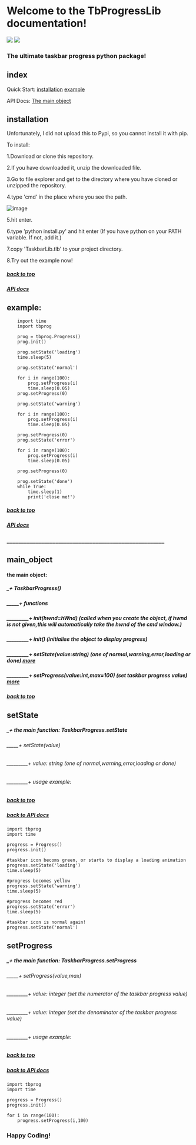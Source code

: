# Welcome to the TbProgressLib documentation!
![](https://img.shields.io/github/downloads/somePythonProgrammer/TbProgressLib/total)
![](https://img.shields.io/github/license/somePythonProgrammer/TbProgressLib)

### The ultimate taskbar progress python package!

## index
Quick Start:
    [installation](#installation)
    [example](#example)
    
API Docs: [The main object](#main_object)

## **installation**

Unfortunately, I did not upload this to Pypi, so you cannot install it with pip.

To install:

1.Download or clone this repository.

2.If you have downloaded it, unzip the downloaded file.

3.Go to file explorer and get to the directory where you have cloned or unzipped the repository.

4.type 'cmd' in the place where you see the path.

![image](https://user-images.githubusercontent.com/74598401/114820157-33103c00-9ddc-11eb-9786-946ad2c0973c.png)

5.hit enter.

6.type 'python install.py' and hit enter (If you have python on your PATH variable. If not, add it.)

7.copy 'TaskbarLib.tlb' to your project directory.

8.Try out the example now!

##### [back to top](#index)
##### [API docs](#main_object)

## example:

        import time
        import tbprog

        prog = tbprog.Progress()
        prog.init()

        prog.setState('loading')
        time.sleep(5)

        prog.setState('normal')

        for i in range(100):
            prog.setProgress(i)
            time.sleep(0.05)
        prog.setProgress(0)

        prog.setState('warning')

        for i in range(100):
            prog.setProgress(i)
            time.sleep(0.05)

        prog.setProgress(0)
        prog.setState('error')

        for i in range(100):
            prog.setProgress(i)
            time.sleep(0.05)

        prog.setProgress(0)

        prog.setState('done')
        while True:
            time.sleep(1)
            print('close me!')
    
##### [back to top](#index)
##### [API docs](#main_object)

### _______________________________________________________
## main_object
#### the main object:
##### _+ TaskbarProgress()
##### _____+ functions
##### _________+ __init__(hwnd=hWnd) (called when you create the object, if hwnd is not given,this will automatically take the hwnd of the cmd window.)
##### _________+ init() (initialise the object to display progress)
##### _________+ setState(value:string) (one of normal,warning,error,loading or done) [more](#setState)
##### _________+ setProgress(value:int,max=100) (set taskbar progress value) [more](#setProgress)
##### [back to top](#index)

## setState
##### _+ the main function: TaskbarProgress.setState

###### _____+ setState(value)
###### _________+ value: string (one of normal,warning,error,loading or done)
###### _________+ usage example:
##### [back to top](#index)
##### [back to API docs](#main_object)

    import tbprog
    import time
    
    progress = Progress()
    progress.init()
    
    #taskbar icon becoms green, or starts to display a loading animation
    progress.setState('loading')
    time.sleep(5)
    
    #progress becomes yellow
    progress.setState('warning')
    time.sleep(5)
    
    #progress becomes red
    progress.setState('error')
    time.sleep(5)
    
    #taskbar icon is normal again!
    progress.setState('normal')

## setProgress
##### _+ the main function: TaskbarProgress.setProgress

###### _____+ setProgress(value,max)
###### _________+ value: integer (set the numerator of the taskbar progress value)
###### _________+ value: integer (set the denominator of the taskbar progress value)
###### _________+ usage example:
##### [back to top](#index)
##### [back to API docs](#main_object)

    import tbprog
    import time
    
    progress = Progress()
    progress.init()
    
    for i in range(100):
        progress.setProgress(i,100)
        
### Happy Coding!

